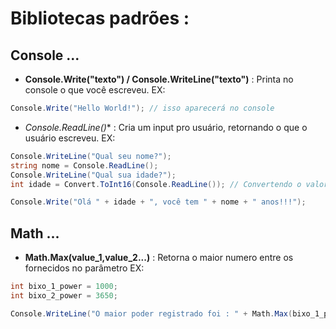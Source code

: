 # Bibliotecas padrões :
## Console ...
* **Console.Write("texto") / Console.WriteLine("texto")** : Printa no console o que você escreveu.
EX: 
```c#
Console.Write("Hello World!"); // isso aparecerá no console
```

* *Console.ReadLine()** : Cria um input pro usuário, retornando o que o usuário escreveu. 
EX: 
```c#
Console.WriteLine("Qual seu nome?");
string nome = Console.ReadLine();
Console.WriteLine("Qual sua idade?");
int idade = Convert.ToInt16(Console.ReadLine()); // Convertendo o valor retornado em int POIS é o tipo que eu definir pra variável.

Console.Write("Olá " + idade + ", você tem " + nome + " anos!!!");
```


## Math ...
* **Math.Max(value_1,value_2...)** : Retorna o maior numero entre os fornecidos no parâmetro 
EX: 
```c#
int bixo_1_power = 1000;
int bixo_2_power = 3650;

Console.WriteLine("O maior poder registrado foi : " + Math.Max(bixo_1_power,bixo_2_power));
```
